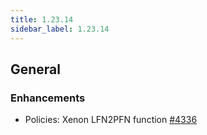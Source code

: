 ```yaml
---
title: 1.23.14
sidebar_label: 1.23.14
---
```


## General

### Enhancements

- Policies: Xenon LFN2PFN function [#4336](https://github.com/rucio/rucio/issues/4336)
